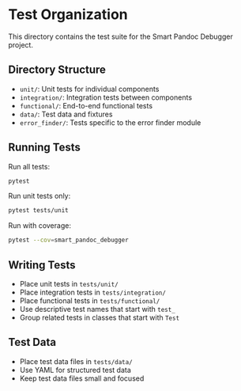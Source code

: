 # Test Organization

This directory contains the test suite for the Smart Pandoc Debugger project.

## Directory Structure

- `unit/`: Unit tests for individual components
- `integration/`: Integration tests between components
- `functional/`: End-to-end functional tests
- `data/`: Test data and fixtures
- `error_finder/`: Tests specific to the error finder module

## Running Tests

Run all tests:
```bash
pytest
```

Run unit tests only:
```bash
pytest tests/unit
```

Run with coverage:
```bash
pytest --cov=smart_pandoc_debugger
```

## Writing Tests

- Place unit tests in `tests/unit/`
- Place integration tests in `tests/integration/`
- Place functional tests in `tests/functional/`
- Use descriptive test names that start with `test_`
- Group related tests in classes that start with `Test`

## Test Data

- Place test data files in `tests/data/`
- Use YAML for structured test data
- Keep test data files small and focused
